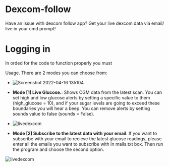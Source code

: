 # Dexcom-follow
Have an issue with dexcom follow app? Get your live dexcom data via email/ live in your cmd prompt! 


# Logging in
In orded for the code to function properly you must

Usage. There are 2 modes you can choose from:
- ![Screenshot 2022-04-16 135104](https://user-images.githubusercontent.com/72869230/163672156-b772d8fe-ccfa-482e-8da1-e7bb41f4bc56.png)


- **Mode [1] Live Glucose.**: Shows CGM data from the latest scan. You can set high and low glucose alerts by setting a specific value to them (high_glucose = 10), and if your sugar levels are going to exceed these boundaries you will hear a beep. You can remove alerts by setting sounds value to false (sounds = False).
- ![livedexcom](https://user-images.githubusercontent.com/72869230/163672109-72475245-4b60-4a64-a800-834f3ffbf75c.png)

- **Mode [2] Subscribe to the latest data with your email**: If you want to subscribe with your email to recieve the latest glucose readings, please enter all the emails you want to subscribe with in mails.txt box. Then run the program and choose the second option.

![livedexcom](https://user-images.githubusercontent.com/72869230/163672258-32efccd5-ca88-46b6-8780-6e77f0c36990.png)
